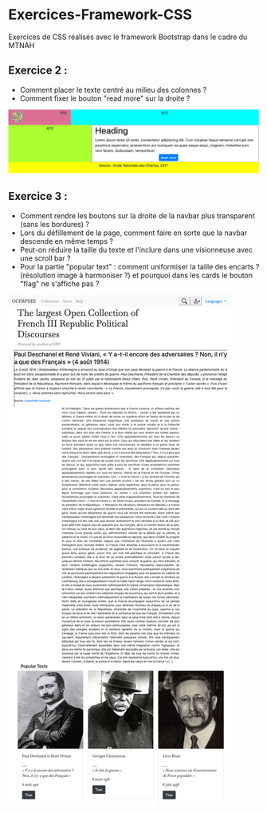 # Exercices-Framework-CSS
Exercices de CSS réalisés avec le framework Bootstrap dans le cadre du MTNAH

## Exercice 2 : 

- Comment placer le texte centré au milieu des colonnes ?
- Comment fixer le bouton "read more" sur la droite ? 

![capture exercice 2](img/exercice2.png)

## Exercice 3 : 

- Comment rendre les boutons sur la droite de la navbar plus transparent (sans les bordures) ? 
- Lors du défillement de la page, comment faire en sorte que la navbar descende en même temps ?
- Peut-on réduire la taille du texte et l'inclure dans une visionneuse avec une scroll bar ?
- Pour la partie "popular text" : comment uniformiser la taille des encarts ? (résolution image à harmoniser ?) et pourquoi dans les cards le bouton "flag" ne s'affiche pas ?

![capture exercice 2](img/exercice3.png)



